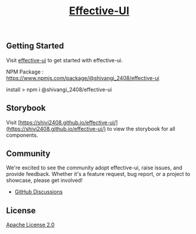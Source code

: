 <p align="center">
  <a href="https://www.npmjs.com/package/@shivangi_2408/effective-ui">
      <h1 align="center">Effective-UI</h1>
  </a>
</p>
</br>



## Getting Started

Visit <a aria-label="effective-ui learn" href="https://github.com/shivi2408/effective-ui">effective-ui</a> to get started with effective-ui.

NPM Package : https://www.npmjs.com/package/@shivangi_2408/effective-ui

install > npm i @shivangi_2408/effective-ui

## Storybook

Visit [https://shivi2408.github.io/effective-ui/](https://shivi2408.github.io/effective-ui/) to view the storybook for all components.

## Community

We're excited to see the community adopt effective-ui, raise issues, and provide feedback.
Whether it's a feature request, bug report, or a project to showcase, please get involved!
- [GitHub Discussions](https://github.com/effective-ui/effective-ui/discussions)


## License

[Apache License 2.0](https://github.com/shivi2408/effective-ui/blob/main/LICENSE)
